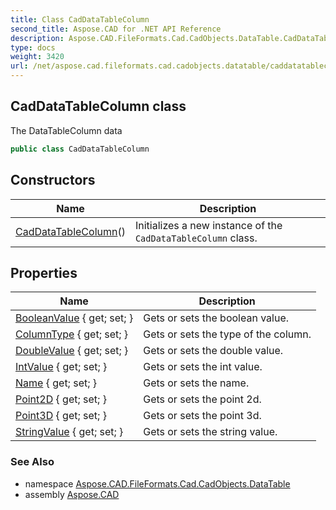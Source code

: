```yaml
---
title: Class CadDataTableColumn
second_title: Aspose.CAD for .NET API Reference
description: Aspose.CAD.FileFormats.Cad.CadObjects.DataTable.CadDataTableColumn class. The DataTableColumn data
type: docs
weight: 3420
url: /net/aspose.cad.fileformats.cad.cadobjects.datatable/caddatatablecolumn/
---
```

## CadDataTableColumn class

The DataTableColumn data

```csharp
public class CadDataTableColumn
```

## Constructors

| Name | Description |
| --- | --- |
| [CadDataTableColumn](caddatatablecolumn/)() | Initializes a new instance of the `CadDataTableColumn` class. |

## Properties

| Name | Description |
| --- | --- |
| [BooleanValue](../../aspose.cad.fileformats.cad.cadobjects.datatable/caddatatablecolumn/booleanvalue/) { get; set; } | Gets or sets the boolean value. |
| [ColumnType](../../aspose.cad.fileformats.cad.cadobjects.datatable/caddatatablecolumn/columntype/) { get; set; } | Gets or sets the type of the column. |
| [DoubleValue](../../aspose.cad.fileformats.cad.cadobjects.datatable/caddatatablecolumn/doublevalue/) { get; set; } | Gets or sets the double value. |
| [IntValue](../../aspose.cad.fileformats.cad.cadobjects.datatable/caddatatablecolumn/intvalue/) { get; set; } | Gets or sets the int value. |
| [Name](../../aspose.cad.fileformats.cad.cadobjects.datatable/caddatatablecolumn/name/) { get; set; } | Gets or sets the name. |
| [Point2D](../../aspose.cad.fileformats.cad.cadobjects.datatable/caddatatablecolumn/point2d/) { get; set; } | Gets or sets the point 2d. |
| [Point3D](../../aspose.cad.fileformats.cad.cadobjects.datatable/caddatatablecolumn/point3d/) { get; set; } | Gets or sets the point 3d. |
| [StringValue](../../aspose.cad.fileformats.cad.cadobjects.datatable/caddatatablecolumn/stringvalue/) { get; set; } | Gets or sets the string value. |

### See Also

* namespace [Aspose.CAD.FileFormats.Cad.CadObjects.DataTable](../../aspose.cad.fileformats.cad.cadobjects.datatable/)
* assembly [Aspose.CAD](../../)


